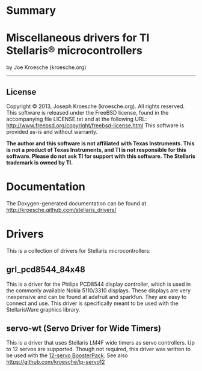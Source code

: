 Summary
=======

Miscellaneous drivers for TI Stellaris&reg; microcontrollers
======================================================
by Joe Kroesche (kroesche.org)

---

License
-------
Copyright &copy; 2013, Joseph Kroesche (kroesche.org).  All rights reserved.
This software is released under the FreeBSD license, found in the accompanying file LICENSE.txt and at the following URL:
  http://www.freebsd.org/copyright/freebsd-license.html
This software is provided as-is and without warranty.

**The author and this software is not affiliated with Texas Instruments.  This is not a product of Texas Instruments, and TI is not responsible for this software.  Please do not ask TI for support with this software.  The Stellaris trademark is owned by TI.**

Documentation
=============
The Doxygen-generated documentation can be found at http://kroesche.github.com/stellaris_drivers/

Drivers
=======
This is a collection of drivers for Stellaris microcontrollers:

grl_pcd8544_84x48
-----------------
This is a driver for the Philips PCD8544 display controller, which is used in the commonly available Nokia 5110/3310 displays.  These displays are very inexpensive and can be found at adafruit and sparkfun.  They are easy to connect and use.  This driver is specifically meant to be used with the StellarisWare graphics library.

servo-wt (Servo Driver for Wide Timers)
--------
This is a driver that uses Stellaris LM4F wide timers as servo controllers.  Up to 12 servos are supported.  Though not required, this driver was written to be used with the [12-servo BoosterPack](http://tronics.kroesche.org/servo-boosterpack.html).  See also https://github.com/kroesche/lp-servo12

